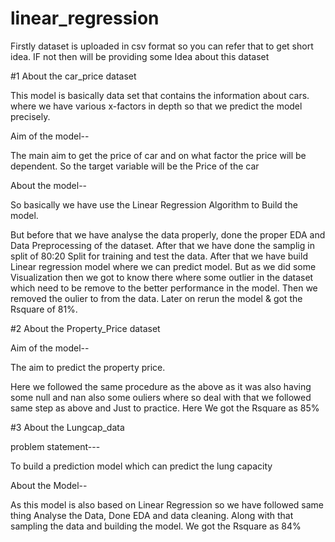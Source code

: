 # linear_regression
Firstly dataset is uploaded in csv format so you can refer that to get short idea.
IF not then will be providing some Idea about this dataset

#1 About the car_price dataset

This model is basically data set that contains the information about cars. 
where we have various x-factors in depth so that we predict the model precisely.

Aim of the model--

The main aim to get the price of car and on what factor the price will be dependent.
So the target variable will be the Price of the car

About the model--

So basically we have use the Linear Regression Algorithm to Build the model.

But before that we have analyse the data properly, done the proper EDA and Data Preprocessing of the dataset.
After that we have done the samplig in split of 80:20 Split for training and test the data.
After that we have build Linear regression model where we can predict model. But as we did some
Visualization then we got to know there where some outlier in the dataset which need to be remove
to the better performance in the model. Then we removed the oulier to from the data.
Later on rerun the model & got the Rsquare of 81%.

#2 About the Property_Price dataset

Aim of the model--

The aim to predict the property price.

Here we followed the same procedure as the above as it was also having some null and nan
also some ouliers where so deal with that we followed same step as above and Just to practice.
Here We got the Rsquare as 85%

#3 About the Lungcap_data

problem statement---

To build a prediction model which can predict the lung capacity

About the Model--

As this model is also based on Linear Regression so we 
have followed same thing Analyse the Data, Done EDA and data cleaning.
Along with that sampling the data and building the model.
We got the Rsquare as 84%

